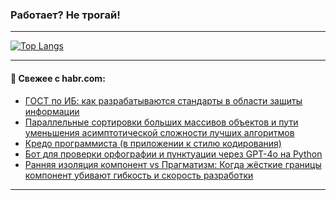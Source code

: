 ### Работает? Не трогай!

---
<!--
#### 🛠️ Technical stack:

![Java](https://img.shields.io/badge/Java-informational?logo=Oracle&style=flat&logoColor=white&color=FF4500)
![Kotlin](https://img.shields.io/badge/Kotlin-informational?logo=Kotlin&style=flat&logoColor=white&color=774D97)
![TS](https://img.shields.io/badge/TypeScript-informational?logo=typeScript&style=flat&logoColor=black&color=017acc)
![Python](https://img.shields.io/badge/Python-informational?logo=Python&style=flat&logoColor=black&color=ffdd54) <br>
![Spring](https://img.shields.io/badge/Spring-informational?logo=Spring&style=flat&logoColor=white&color=6DB33F) 
![SpringBoot](https://img.shields.io/badge/SpringBoot-informational?logo=SpringBoot&style=flat&logoColor=white&color=6DB33F)
![Nest](https://img.shields.io/badge/NestJS-informational?logo=NestJS&style=flat&logoColor=white&color=E0234E) 
![NodeJS](https://img.shields.io/badge/NodeJS-informational?logo=node.js&style=flat&logoColor=white&color=70A760)<br>
![PostgreSQL](https://img.shields.io/badge/PostgreSQL-informational?logo=PostgreSQL&style=flat&logoColor=white&color=DAA520)
![MongoDB](https://img.shields.io/badge/MongoDB-informational?logo=MongoDB&style=flat&logoColor=white&color=870000)
![Apache](https://img.shields.io/badge/Apache-informational?logo=apache&style=flat&logoColor=white&color=f74e28)

___ 
-->

<!--- #### 🛠️ : --->

[![Top Langs](https://github-readme-stats-82jvfl3w3-advtsettinggmailcoms-projects.vercel.app/api/top-langs/?username=zloylis&langs_count=10&hide_title=true&title_color=e6edf3&size_weight=0.5&count_weight=0.5&layout=compact&hide_progress=true&hide_border=true&theme=dracula)](https://github.com/zloylis)

<!---


####  :octocat:&nbsp;&nbsp; Статистика:

![GitHub stats](https://github-readme-stats-u2qms2cxw-advtsettinggmailcoms-projects.vercel.app/api?username=zloylis&show_icons=true&hide_border=true&theme=dracula&title_color=e6edf3&include_all_commits=true&count_private=true&hide_rank=false&hide_title=true&rank_icon=github)
-->
---

#### 💬 Свежее с habr.com:

<!-- BLOG-POST-LIST:START -->
- [ГОСТ по ИБ: как разрабатываются стандарты в области защиты информации](https://habr.com/ru/articles/882932/?utm_source=habrahabr&utm_medium=rss&utm_campaign=882932)
- [Параллельные сортировки больших массивов объектов и пути уменьшения асимптотической сложности лучших алгоритмов](https://habr.com/ru/articles/882802/?utm_source=habrahabr&utm_medium=rss&utm_campaign=882802)
- [Кредо программиста &lpar;в приложении к стилю кодирования&rpar;](https://habr.com/ru/articles/882862/?utm_source=habrahabr&utm_medium=rss&utm_campaign=882862)
- [Бот для проверки орфографии и пунктуации через GPT-4o на Python](https://habr.com/ru/companies/amvera/articles/882728/?utm_source=habrahabr&utm_medium=rss&utm_campaign=882728)
- [Ранняя изоляция компонент vs Прагматизм: Когда жёсткие границы компонент убивают гибкость и скорость разработки](https://habr.com/ru/articles/882826/?utm_source=habrahabr&utm_medium=rss&utm_campaign=882826)
<!-- BLOG-POST-LIST:END -->

---
